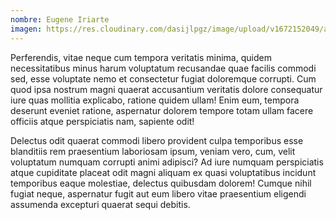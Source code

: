 ```yaml
---
nombre: Eugene Iriarte
imagen: https://res.cloudinary.com/dasijlpgz/image/upload/v1672152049/artistas/003.jpg
---
```

Perferendis, vitae neque cum tempora veritatis minima, quidem necessitatibus minus harum voluptatum recusandae quae facilis commodi sed, esse voluptate nemo et consectetur fugiat doloremque corrupti. Cum quod ipsa nostrum magni quaerat accusantium veritatis dolore consequatur iure quas mollitia explicabo, ratione quidem ullam! Enim eum, tempora deserunt eveniet ratione, aspernatur dolorem tempore totam ullam facere officiis atque perspiciatis nam, sapiente odit! 

Delectus odit quaerat commodi libero provident culpa temporibus esse blanditiis rem praesentium laboriosam ipsum, veniam vero, cum, velit voluptatum numquam corrupti animi adipisci? Ad iure numquam perspiciatis atque cupiditate placeat odit magni aliquam ex quasi voluptatibus incidunt temporibus eaque molestiae, delectus quibusdam dolorem! Cumque nihil fugiat neque, aspernatur fugit aut eum libero vitae praesentium eligendi assumenda excepturi quaerat sequi debitis.
